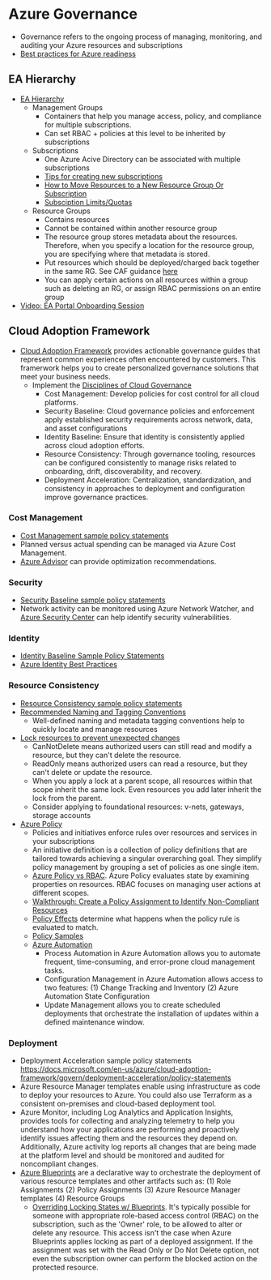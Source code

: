 # Azure Governance
- Governance refers to the ongoing process of managing, monitoring, and auditing your Azure resources and subscriptions
- [Best practices for Azure readiness](https://docs.microsoft.com/en-us/azure/cloud-adoption-framework/ready/azure-best-practices/)

## EA Hierarchy
- [EA Hierarchy](https://docs.microsoft.com/en-us/azure/cloud-adoption-framework/ready/azure-setup-guide/organize-resources?tabs=AzureManagementGroupsAndHierarchy)
  - Management Groups
    - Containers that help you manage access, policy, and compliance for multiple subscriptions. 
    - Can set RBAC +  policies at this level to be inherited by subscriptions
  - Subscriptions
    - One Azure Acive Directory can be associated with multiple subscriptions
    - [Tips for creating new subscriptions](https://docs.microsoft.com/en-us/azure/cloud-adoption-framework/ready/azure-best-practices/scale-subscriptions#tips-for-creating-new-subscriptions)
    - [How to Move Resources to a New Resource Group Or Subscription](https://docs.microsoft.com/en-us/azure/azure-resource-manager/management/move-resource-group-and-subscription)
    - [Subsciption Limits/Quotas](https://docs.microsoft.com/en-us/azure/azure-resource-manager/management/azure-subscription-service-limits)
  - Resource Groups
    - Contains resources
    - Cannot be contained within another resource group
    - The resource group stores metadata about the resources. Therefore, when you specify a location for the resource group, you are specifying where that metadata is stored.
    - Put resources which should be deployed/charged back  together in the same RG. See CAF guidance [here](https://docs.microsoft.com/en-us/azure/cloud-adoption-framework/decision-guides/resource-consistency/#basic-grouping)
    - You can apply certain actions on all resources within a group such as deleting an RG, or assign RBAC permissions on an entire group
- [Video: EA Portal  Onboarding Session](https://www.youtube.com/watch?v=OiZ1GdBpo-I)

## Cloud Adoption Framework
- [Cloud Adoption Framework](https://docs.microsoft.com/en-us/azure/cloud-adoption-framework/govern/) provides actionable governance guides that represent common experiences often encountered by customers. This framerwork helps you to create personalized governance solutions that meet your business needs.
    - Implement the [Disciplines of Cloud Governance](https://docs.microsoft.com/en-us/azure/cloud-adoption-framework/govern/governance-disciplines)
      - Cost Management: Develop policies for cost control for all cloud platforms.
      - Security Baseline: Cloud governance policies and enforcement apply established security requirements across network, data, and asset configurations
      - Identity Baseline: Ensure that identity is consistently applied across cloud adoption efforts.
      - Resource Consistency: Through governance tooling, resources can be configured consistently to manage risks related to onboarding, drift, discoverability, and recovery.
      - Deployment Acceleration: Centralization, standardization, and consistency in approaches to deployment and configuration improve governance practices.
  
### Cost Management
- [Cost Management sample policy statements](https://docs.microsoft.com/en-us/azure/cloud-adoption-framework/govern/cost-management/policy-statements)
- Planned versus actual spending can be managed via Azure Cost Management.
- [Azure Advisor](https://docs.microsoft.com/en-us/azure/advisor/advisor-overview) can provide optimization recommendations.

### Security
- [Security Baseline sample policy statements](https://docs.microsoft.com/en-us/azure/cloud-adoption-framework/govern/security-baseline/policy-statements#security-review)
- Network activity can be monitored using Azure Network Watcher, and [Azure Security Center](https://docs.microsoft.com/en-us/azure/security-center/security-center-intro) can help identify security vulnerabilities. 

### Identity
- [Identity Baseline Sample Policy Statements](https://docs.microsoft.com/en-us/azure/cloud-adoption-framework/govern/identity-baseline/policy-statements#isolated-identity-providers)
- [Azure Identity Best Practices](https://docs.microsoft.com/en-us/azure/security/fundamentals/identity-management-best-practices)

### Resource Consistency
- [Resource Consistency sample policy statements](https://docs.microsoft.com/en-us/azure/cloud-adoption-framework/govern/resource-consistency/policy-statements)
- [Recommended Naming and Tagging Conventions](https://docs.microsoft.com/en-us/azure/cloud-adoption-framework/ready/azure-best-practices/naming-and-tagging)
  - Well-defined naming and metadata tagging conventions help to quickly locate and manage resources
- [Lock resources to prevent unexpected changes]( https://docs.microsoft.com/en-us/azure/azure-resource-manager/management/lock-resources)
  - CanNotDelete means authorized users can still read and modify a resource, but they can't delete the resource.
  - ReadOnly means authorized users can read a resource, but they can't delete or update the resource.
  - When you apply a lock at a parent scope, all resources within that scope inherit the same lock. Even resources you add later inherit the lock from the parent.
  - Consider applying to foundational resources: v-nets, gateways, storage accounts
- [Azure Policy](https://docs.microsoft.com/en-us/azure/governance/policy/overview)
  - Policies and initiatives enforce rules over resources and services in your subscriptions
  - An initiative definition is a collection of policy definitions that are tailored towards achieving a singular overarching goal. They simplify policy management by grouping a set of policies as one single item.
  - [Azure Policy vs RBAC](https://docs.microsoft.com/en-us/azure/governance/policy/overview#azure-policy-and-rbac). Azure Policy evaluates state by examining properties on resources. RBAC focuses on managing user actions at different scopes.
  - [Walkthrough: Create a Policy Assignment to Identify Non-Compliant Resources](https://docs.microsoft.com/en-us/azure/governance/policy/assign-policy-portal)
  - [Policy Effects](https://docs.microsoft.com/en-us/azure/governance/policy/concepts/effects) determine what happens when the policy rule is evaluated to match.
  - [Policy Samples](https://github.com/Azure/azure-policy)
  - [Azure Automation](https://docs.microsoft.com/en-us/azure/automation/automation-intro)
    - Process Automation in Azure Automation allows you to automate frequent, time-consuming, and error-prone cloud management tasks.
    - Configuration Management in Azure Automation allows access to two features: (1) Change Tracking and Inventory (2) Azure Automation State Configuration
    - Update Management allows you to create scheduled deployments that orchestrate the installation of updates within a defined maintenance window.

### Deployment

- Deployment Acceleration sample policy statements https://docs.microsoft.com/en-us/azure/cloud-adoption-framework/govern/deployment-acceleration/policy-statements
- Azure Resource Manager templates enable using infrastructure as code to deploy your resources to Azure. You could also use Terraform as a consistent on-premises and cloud-based deployment tool.
-  Azure Monitor, including Log Analytics and Application Insights, provides tools for collecting and analyzing telemetry to help you understand how your applications are performing and proactively identify issues affecting them and the resources they depend on. Additionally, Azure activity log reports all changes that are being made at the platform level and should be monitored and audited for noncompliant changes.
-  [Azure Blueprints](https://docs.microsoft.com/en-us/azure/governance/blueprints/overview) are a declarative way to orchestrate the deployment of various resource templates and other artifacts such as: (1) Role Assignments (2) Policy Assignments (3) Azure Resource Manager templates (4) Resource Groups
   -  [Overriding Locking States w/ Blueprints](https://docs.microsoft.com/en-us/azure/governance/blueprints/concepts/resource-locking#overriding-locking-states). It's typically possible for someone with appropriate role-based access control (RBAC) on the subscription, such as the 'Owner' role, to be allowed to alter or delete any resource. This access isn't the case when Azure Blueprints applies locking as part of a deployed assignment. If the assignment was set with the Read Only or Do Not Delete option, not even the subscription owner can perform the blocked action on the protected resource.